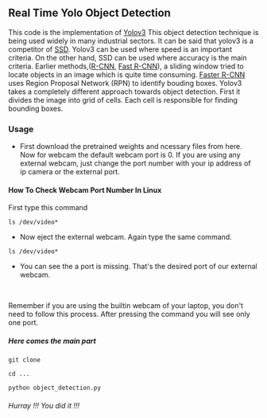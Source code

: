 ## Real Time Yolo Object Detection
This code is the implementation of [Yolov3](https://arxiv.org/abs/1804.02767) This object detection technique is being used widely in many industrial sectors. It can be said that yolov3 is a competitor of [SSD](https://arxiv.org/abs/1512.02325). Yolov3 can be used where speed is an important criteria. On the other hand, SSD can be used where accuracy is the main criteria. Earlier methods,([R-CNN](https://arxiv.org/abs/1311.2524), [Fast R-CNN](https://arxiv.org/abs/1504.08083)), a sliding window tried to locate objects in an image which is quite time consuming. [Faster R-CNN](https://arxiv.org/abs/1506.01497) uses Region Proposal Network (RPN) to identify bouding boxes. Yolov3 takes a completely different approach towards object detection. First it divides the image into grid of cells. Each cell is responsible for finding bounding boxes.
### Usage
- First download the pretrained weights and ncessary files from here.
Now for webcam the default webcam port is 0. If you are using any external webcam, just change the port number with your ip address of ip camera or the external port.
#### How To Check Webcam Port Number In Linux
First type this command
~~~ 
ls /dev/video*
~~~
* Now eject the external webcam. Again type the same command.
~~~
ls /dev/video*
~~~
* You can see the a port is missing. That's the desired port of our external webcam.
<br>

Remember if you are using the builtin webcam of your laptop, you don't need to follow this process. After pressing the command you will see only one port.
<br>
##### Here comes the main part
~~~ 
git clone 
~~~
~~~ 
cd ...
~~~
~~~ 
python object_detection.py
~~~
###### Hurray !!! You did it !!!
